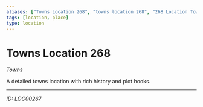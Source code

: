 ```yaml
---
aliases: ["Towns Location 268", "towns location 268", "268 Location Towns"]
tags: [location, place]
type: location
---
```


# Towns Location 268

*Towns*

A detailed towns location with rich history and plot hooks.

---
*ID: LOC00267*